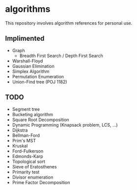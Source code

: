 # algorithms　
This repository involves algorithm references for personal use.

## Implimented
* Graph
  * Breadth First Search / Depth First Search
* Warshall-Floyd
* Gaussian Elimination
* Simplex Algorithm
* Permutation Enumeration
* Union-Find tree (POJ 1182)
## TODO
* Segment tree
* Bucketing algorithm
* Square Root Decomposition
* Dynamic Programming (Knapsack problem, LCS, ...)
* Dijkstra
* Bellman-Ford
* Prim's MST
* Kruskal
* Ford-Fulkerson
* Edmonds-Karp
* Topological sort
* Sieve of Eratosthenes
* Primarity test
* Divisor enumeration
* Prime Factor Decomposition
